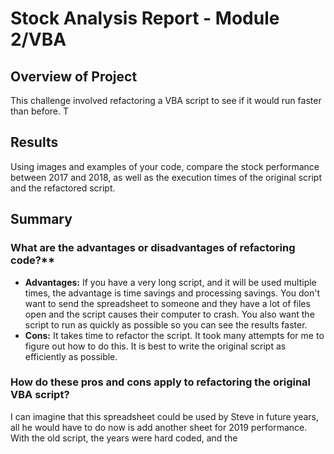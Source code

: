 # Stock Analysis Report - Module 2/VBA

## Overview of Project
This challenge involved refactoring a VBA script to see if it would run faster than before. T

## Results
Using images and examples of your code, compare the stock performance between 2017 and 2018, as well as the execution times of the original script and the refactored script.
## Summary
### What are the advantages or disadvantages of refactoring code?**
- **Advantages:** If you have a very long script, and it will be used multiple times, the advantage is time savings and processing savings. You don't want to send the spreadsheet to someone and they have a lot of files open and the script causes their computer to crash. You also want the script to run as quickly as possible so you can see the results faster.
- **Cons:** It takes time to refactor the script. It took many attempts for me to figure out how to do this. It is best to write the original script as efficiently as possible.
### How do these pros and cons apply to refactoring the original VBA script?
I can imagine that this spreadsheet could be used by Steve in future years, all he would have to do now is add another sheet for 2019 performance. With the old script, the years were hard coded, and the

